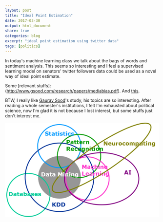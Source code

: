 ```yaml
---
layout: post
title: "Ideal Point Estimation"
date: 2017-03-30
output: html_document
share: true
categories: blog
excerpt: "ideal point estimation using twitter data"
tags: [politics]
---
```


In today's machine learning class we talk about the bags of words and sentiment analysis.
This seems so interesting and I feel a supervised learning model on senators' twitter followers data could be used as a novel way of ideal point estimate. 

Some [relevant stuffs]:(http://www.gsood.com/research/papers/mediabias.pdf). And [this](http://web.cs.ucla.edu/~yzsun/papers/KDD14_Voting_Oct.pdf).

BTW, I really like [Gaurav Sood](http://www.gsood.com/)'s study, his topics are so interesting. After reading a whole semester's institutions, I felt I'm exhausted about political science, now I'm glad it is not because I lost interest, but some stuffs just don't interest me. 

![center](/figs/2017-03-30-Ideal-Estimate/ml.png)
